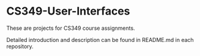 # CS349-User-Interfaces

These are projects for CS349 course assignments.

Detailed introduction and description can be found in README.md in each repository.
